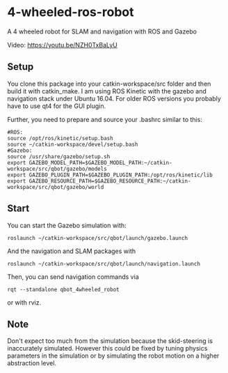 # 4-wheeled-ros-robot
A 4 wheeled robot for SLAM and navigation with ROS and Gazebo

Video: https://youtu.be/NZH0TxBaLyU

## Setup
You clone this package into your catkin-workspace/src folder and then build it with catkin_make.
I am using ROS Kinetic with the gazebo and navigation stack under Ubuntu 16.04. For older ROS versions you probably have to use qt4 for the GUI plugin.

Further, you need to prepare and source your .bashrc similar to this:
```
#ROS:
source /opt/ros/kinetic/setup.bash
source ~/catkin-workspace/devel/setup.bash
#Gazebo:
source /usr/share/gazebo/setup.sh
export GAZEBO_MODEL_PATH=$GAZEBO_MODEL_PATH:~/catkin-workspace/src/qbot/gazebo/models
export GAZEBO_PLUGIN_PATH=$GAZEBO_PLUGIN_PATH:/opt/ros/kinetic/lib
export GAZEBO_RESOURCE_PATH=$GAZEBO_RESOURCE_PATH:~/catkin-workspace/src/qbot/gazebo/world
```

## Start

You can start the Gazebo simulation with:
```
roslaunch ~/catkin-workspace/src/qbot/launch/gazebo.launch
```
And the navigation and SLAM packages with
```
roslaunch ~/catkin-workspace/src/qbot/launch/navigation.launch
```
Then, you can send navigation commands via
```
rqt --standalone qbot_4wheeled_robot
```
or with rviz.

## Note
Don't expect too much from the simulation because the skid-steering is inaccurately simulated. However this could be fixed by tuning physics parameters in the simulation or by simulating the robot motion on a higher abstraction level.